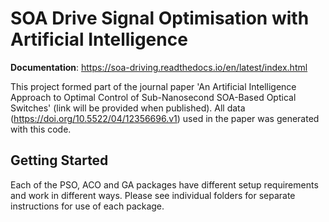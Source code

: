 # SOA Drive Signal Optimisation with Artificial Intelligence

**Documentation**: https://soa-driving.readthedocs.io/en/latest/index.html

This project formed part of the journal paper 'An Artificial 
Intelligence Approach to Optimal Control of Sub-Nanosecond 
SOA-Based Optical Switches' (link will be provided when published). 
All data (https://doi.org/10.5522/04/12356696.v1) used in the 
paper was generated with this code. 



## Getting Started

Each of the PSO, ACO and GA packages have different setup requirements
and work in different ways. Please see individual folders for separate
instructions for use of each package.


